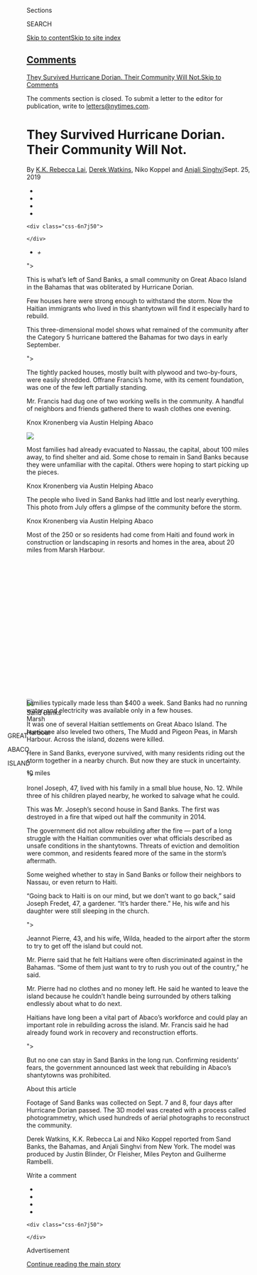 <div id="app">

<div id="standalone-header">

<div class="interactive-masthead NYTAppHideMasthead css-xuu3c2 e1suatyy0">

<div class="section css-133zg39 e1suatyy2">

<div class="css-eph4ug er09x8g0">

<div class="css-6n7j50">

</div>

<span class="css-1dv1kvn">Sections</span>

<div class="css-10488qs">

<span class="css-1dv1kvn">SEARCH</span>

</div>

[Skip to content](#site-content)[Skip to site
index](#site-index)

</div>

<div class="css-10698na e1huz5gh0">

</div>

</div>

</div>

<div class="css-11kjks6" data-role="region" data-aria-label="comments panel" tabindex="-1">

<div class="css-1h21wu5">

<div class="css-akb3vb">

<div>

<div class="css-1yip8nf">

## [Comments](#commentsContainer)

[They Survived Hurricane Dorian. Their Community Will Not.]()[Skip to
Comments]()

<div class="css-c32q7m">

The comments section is closed. To submit a letter to the editor for
publication, write to <letters@nytimes.com>.

</div>

</div>

<div class="css-1bxnhxc">

</div>

<div class="css-1yip8nf">

</div>

</div>

</div>

</div>

</div>

</div>

<div id="site-content" data-role="main">

# They Survived Hurricane Dorian. Their Community Will Not.

<div class="css-1vegfwe interactive-byline-container">

By [<span class="css-1baulvz" itemprop="name">K.K. Rebecca
Lai</span>](https://www.nytimes.com/by/kk-rebecca-lai),
[<span class="css-1baulvz" itemprop="name">Derek
Watkins</span>](https://www.nytimes.com/by/derek-watkins),
<span class="css-1baulvz" itemprop="name">Niko Koppel</span> and
[<span class="css-1baulvz last-byline" itemprop="name">Anjali
Singhvi</span>](https://www.nytimes.com/by/anjali-singhvi)Sept. 25,
2019

</div>

<div id="interactive-standalone-sharetools" class="css-wkcogx">

<div>

<div class="interactive-sharetools css-9z2bwm" data-role="toolbar" data-aria-label="Social Media Share buttons, Save button, and Comments Panel with current comment count" data-testid="share-tools">

  - 
  - 
  - 
  - 
    
    <div class="css-6n7j50">
    
    </div>

  - *<span class="css-1dtr3u3">+</span>*

</div>

</div>

</div>

<div id="hurricane-dorian-abaco-island-bahamas" class="section css-l08pwh interactive-minimal interactive-content interactive-size-medium" data-id="100000006734089">

<div class="css-17ih8de interactive-body">

<div class="g-story g-freebird g-max-limit" data-preview-slug="2019-03-10-vi-freebird">

<div class="g-asset g-asset-0 g-graphic g-asset-width-bleed" style="">

<div class="g-block-cont g-block-open6" data-vid="open6">

<div class="video_container">

"\>

</div>

<div class="g-block">

<div class="g-block-inner">

<span class="g-body-inner">This is what’s left of Sand Banks, a small
community on Great Abaco Island in the Bahamas that was obliterated by
Hurricane Dorian.</span>

</div>

</div>

<div class="g-block">

<div class="g-block-inner">

<span class="g-body-inner">Few houses here were strong enough to
withstand the storm. Now the Haitian immigrants who lived in this
shantytown will find it especially hard to rebuild.</span>

</div>

</div>

</div>

</div>

<div class="g-asset g-asset-1 g-video g-asset-width-bleed" style="">

<div class="g-asset_inner scrolling_video_1">

<div id="scrolling_video_1" class="video_container">

<div class="video_fallback">

</div>

</div>

<div class="video-cover">

</div>

<div class="loop-container">

</div>

<div class="g-video-annotations">

<div class="g-annotation">

<div class="g-annotation-wrap">

<div class="g-annotation-wrap-inner">

<span>This three-dimensional model shows what remained of the community
after the Category 5 hurricane battered the Bahamas for two days in
early September.</span>

</div>

</div>

</div>

</div>

</div>

</div>

<div class="g-asset g-asset-2 g-graphic g-asset-width-bleed" style="">

<div class="g-block-cont g-block-laundry7" data-vid="laundry7">

<div class="video_container">

"\>

</div>

<div class="g-block">

<div class="g-block-inner">

<span class="g-body-inner">The tightly packed houses, mostly built with
plywood and two-by-fours, were easily shredded. Offrane Francis’s home,
with its cement foundation, was one of the few left partially
standing.</span>

</div>

</div>

<div class="g-block">

<div class="g-block-inner">

<span class="g-body-inner">Mr. Francis had dug one of two working wells
in the community. A handful of neighbors and friends gathered there to
wash clothes one evening.</span>

</div>

</div>

</div>

</div>

<div class="g-asset g-asset-3 g-video g-asset-width-bleed" style="">

<div class="g-asset_inner scrolling_video_2">

<div id="scrolling_video_2" class="video_container">

<div class="video_fallback">

</div>

<div class="g-img">

Knox Kronenberg via Austin Helping
Abaco

![](https://static01.nyt.com/newsgraphics/2019/09/11/hurricane-dorian-abaco/3f8765a5dcebd265a939e6cd3ff9ca5621ccaa89/before.jpg)

</div>

</div>

<div class="video-cover">

</div>

<div class="loop-container">

</div>

<div class="g-video-annotations">

<div class="g-annotation">

<div class="g-annotation-wrap">

<div class="g-annotation-wrap-inner">

<span>Most families had already evacuated to Nassau, the capital, about
100 miles away, to find shelter and aid. Some chose to remain in Sand
Banks because they were unfamiliar with the capital. Others were hoping
to start picking up the pieces.</span>

</div>

</div>

</div>

</div>

</div>

</div>

<div class="g-asset g-asset-4 g-graphic g-asset-width-bleed" style="">

<div class="g-block-cont g-block-before" data-vid="before">

<div class="video_container">

<div id="g-before" class="g-before g-img">

<span class="g-credit-inner">Knox Kronenberg via Austin Helping
Abaco</span>

</div>

</div>

<div class="g-block">

<div class="g-block-inner">

<span class="g-body-inner">The people who lived in Sand Banks had little
and lost nearly everything. This photo from July offers a glimpse of the
community before the storm.</span>

</div>

</div>

</div>

<div class="g-source">

<span class="g-credit">Knox Kronenberg via Austin Helping Abaco</span>

</div>

</div>

<div class="g-asset g-asset-5 g-graphic g-asset-width-bleed" style="">

<div class="g-block-cont g-block-" data-vid="">

<div class="video_container">

</div>

<div class="g-block">

<div class="g-block-inner">

<div class="g-block-inner-inner">

<span class="g-body-inner">Most of the 250 or so residents had come from
Haiti and found work in construction or landscaping in resorts and homes
in the area, about 20 miles from Marsh Harbour.</span>

<span class="g-body-inner">
</span>

<div id="g-map-abaco-box" class="ai2html">

<div id="g-map-abaco-Artboard_1" class="g-artboard" style="max-width: 300px;max-height: 300px" data-aspect-ratio="1" data-min-width="0">

<div style="padding: 0 0 100% 0;">

</div>

![](https://static01.nyt.com/newsgraphics/2019/09/11/hurricane-dorian-abaco/3f8765a5dcebd265a939e6cd3ff9ca5621ccaa89/map-abaco-Artboard_1.png)

<div id="g-ai0-1" class="g-bg g-aiAbs g-aiPointText" style="top:23.0825%;margin-top:-8.2px;left:39.6613%;width:100px;">

Sand
Banks

</div>

<div id="g-ai0-2" class="g-bg g-aiAbs g-aiPointText" style="top:38.7492%;margin-top:-16.2px;left:61.9492%;width:76px;">

Marsh

Harbour

</div>

<div id="Abaco_Islands" class="g-Layer_4 g-aiAbs g-aiPointText" style="top:41.4156%;margin-top:-24.2px;left:17.1385%;margin-left:-43px;width:86px;">

GREAT

ABACO

ISLAND

</div>

<div id="g-ai0-4" class="g-scale g-aiAbs g-aiPointText" style="top:71.0697%;margin-top:-9.2px;left:54.847%;width:62px;">

10 miles

</div>

</div>

</div>

<span class="g-body-inner">Families typically made less than $400 a
week. Sand Banks had no running water, and electricity was available
only in a few houses.</span>

<span class="g-body-inner"> It was one of several Haitian settlements on
Great Abaco Island. The hurricane also leveled two others, The Mudd and
Pigeon Peas, in Marsh Harbour. Across the island, dozens were
killed.</span>

</div>

</div>

</div>

</div>

</div>

<div class="g-asset g-asset-6 g-video g-asset-width-bleed" style="">

<div class="g-asset_inner scrolling_video_2-2">

<div id="scrolling_video_2-2" class="video_container">

<div class="video_fallback">

</div>

</div>

<div class="video-cover">

</div>

<div class="loop-container">

</div>

<div class="g-video-annotations">

<div class="g-annotation">

<div class="g-annotation-wrap">

<div class="g-annotation-wrap-inner">

<span>Here in Sand Banks, everyone survived, with many residents riding
out the storm together in a nearby church. But now they are stuck in
uncertainty.</span>

</div>

</div>

</div>

</div>

</div>

</div>

<div class="g-asset g-asset-7 g-graphic g-asset-width-bleed" style="">

<div class="g-block-cont g-block-ironel_walk2" data-vid="ironel_walk2">

<div class="video_container">

"\>

</div>

<div class="g-block">

<div class="g-block-inner">

<span class="g-body-inner">Ironel Joseph, 47, lived with his family in a
small blue house, No. 12. While three of his children played nearby, he
worked to salvage what he could.</span>

</div>

</div>

<div class="g-block">

<div class="g-block-inner">

<span class="g-body-inner">This was Mr. Joseph’s second house in Sand
Banks. The first was destroyed in a fire that wiped out half the
community in 2014.</span>

</div>

</div>

<div class="g-block">

<div class="g-block-inner">

<span class="g-body-inner">The government did not allow rebuilding after
the fire — part of a long struggle with the Haitian communities over
what officials described as unsafe conditions in the shantytowns.
Threats of eviction and demolition were common, and residents feared
more of the same in the storm’s aftermath.</span>

</div>

</div>

</div>

</div>

<div class="g-asset g-asset-8 g-video g-asset-width-bleed" style="">

<div class="g-asset_inner scrolling_video_3">

<div id="scrolling_video_3" class="video_container">

<div class="video_fallback">

</div>

</div>

<div class="video-cover">

</div>

<div class="loop-container">

</div>

<div class="g-video-annotations">

<div class="g-annotation">

<div class="g-annotation-wrap">

<div class="g-annotation-wrap-inner">

<span>Some weighed whether to stay in Sand Banks or follow their
neighbors to Nassau, or even return to Haiti.</span>

</div>

</div>

</div>

<div class="g-annotation">

<div class="g-annotation-wrap">

<div class="g-annotation-wrap-inner">

<span>“Going back to Haiti is on our mind, but we don’t want to go
back,” said Joseph Fredet, 47, a gardener. “It’s harder there.” He,
his wife and his daughter were still sleeping in the
church.</span>

</div>

</div>

</div>

</div>

</div>

</div>

<div class="g-asset g-asset-9 g-graphic g-asset-width-bleed" style="">

<div class="g-block-cont g-block-jeannot_walk4" data-vid="jeannot_walk4">

<div class="video_container">

"\>

</div>

<div class="g-block">

<div class="g-block-inner">

<span class="g-body-inner">Jeannot Pierre, 43, and his wife, Wilda,
headed to the airport after the storm to try to get off the island but
could not.</span>

</div>

</div>

<div class="g-block">

<div class="g-block-inner">

<span class="g-body-inner">Mr. Pierre said that he felt Haitians were
often discriminated against in the Bahamas. “Some of them just want to
try to rush you out of the country,” he said.</span>

</div>

</div>

</div>

</div>

<div class="g-asset g-asset-10 g-video g-asset-width-bleed" style="">

<div class="g-asset_inner scrolling_video_4">

<div id="scrolling_video_4" class="video_container">

<div class="video_fallback">

</div>

</div>

<div class="video-cover">

</div>

<div class="loop-container">

</div>

<div class="g-video-annotations">

<div class="g-annotation">

<div class="g-annotation-wrap">

<div class="g-annotation-wrap-inner">

<span>Mr. Pierre had no clothes and no money left. He said he wanted to
leave the island because he couldn’t handle being surrounded by others
talking endlessly about what to do next.</span>

</div>

</div>

</div>

<div class="g-annotation">

<div class="g-annotation-wrap">

<div class="g-annotation-wrap-inner">

<span>Haitians have long been a vital part of Abaco’s workforce and
could play an important role in rebuilding across the island. Mr.
Francis said he had already found work in recovery and reconstruction
efforts.</span>

</div>

</div>

</div>

</div>

</div>

</div>

<div class="g-asset g-asset-11 g-graphic g-asset-width-bleed" style="">

<div class="g-block-cont g-block-end3" data-vid="end3">

<div class="video_container">

"\>

</div>

<div class="g-block">

<div class="g-block-inner">

<div class="g-block-inner-inner">

<span class="g-body-inner">But no one can stay in Sand Banks in the long
run. Confirming residents’ fears, the government announced last week
that rebuilding in Abaco’s shantytowns was prohibited.</span>

</div>

</div>

</div>

<div class="g-block g-end-block">

<div class="g-block-inner">

<div class="g-block-inner-inner">

<span class="g-body-inner">About this article</span>

<span class="g-body-inner">Footage of Sand Banks was collected on Sept.
7 and 8, four days after Hurricane Dorian passed. The 3D model was
created with a process called photogrammetry, which used hundreds of
aerial photographs to reconstruct the community.</span>

<span class="g-body-inner">Derek Watkins, K.K. Rebecca Lai and Niko
Koppel reported from Sand Banks, the Bahamas, and Anjali Singhvi from
New York. The model was produced by Justin Blinder, Or Fleisher, Miles
Peyton and Guilherme Rambelli.</span>

</div>

</div>

</div>

</div>

</div>

</div>

</div>

</div>

</div>

<div id="standalone-footer">

<div>

<div>

<div id="interactive-footer-wrapper">

<div class="css-i29ckm">

<div class="css-1oeie6n">

Write a
comment

</div>

<div class="interactive-sharetools css-9z2bwm" data-role="toolbar" data-aria-label="Social Media Share buttons, Save button, and Comments Panel with current comment count" data-testid="share-tools">

  - 
  - 
  - 
  - 
    
    <div class="css-6n7j50">
    
    </div>

</div>

</div>

<div>

</div>

<div id="bottom-wrapper" class="css-1ede5it">

<div id="bottom-slug" class="css-l9onyx">

Advertisement

</div>

[Continue reading the main
story](#after-bottom)

<div id="bottom" class="ad bottom-wrapper" style="text-align:center;height:100%;display:block;min-height:90px">

</div>

<div id="after-bottom">

</div>

</div>

## Site Index

<div>

</div>

## Site Information Navigation

  - [© <span>2020</span> <span>The New York Times
    Company</span>](https://help.nytimes.com/hc/en-us/articles/115014792127-Copyright-notice)

<!-- end list -->

  - [NYTCo](https://www.nytco.com/)
  - [Contact
    Us](https://help.nytimes.com/hc/en-us/articles/115015385887-Contact-Us)
  - [Work with us](https://www.nytco.com/careers/)
  - [Advertise](https://nytmediakit.com/)
  - [T Brand Studio](http://www.tbrandstudio.com/)
  - [Your Ad
    Choices](https://www.nytimes.com/privacy/cookie-policy#how-do-i-manage-trackers)
  - [Privacy](https://www.nytimes.com/privacy)
  - [Terms of
    Service](https://help.nytimes.com/hc/en-us/articles/115014893428-Terms-of-service)
  - [Terms of
    Sale](https://help.nytimes.com/hc/en-us/articles/115014893968-Terms-of-sale)
  - [Site
    Map](https://spiderbites.nytimes.com)
  - [Help](https://help.nytimes.com/hc/en-us)
  - [Subscriptions](https://www.nytimes.com/subscription?campaignId=37WXW)

</div>

</div>

</div>

</div>

</div>
